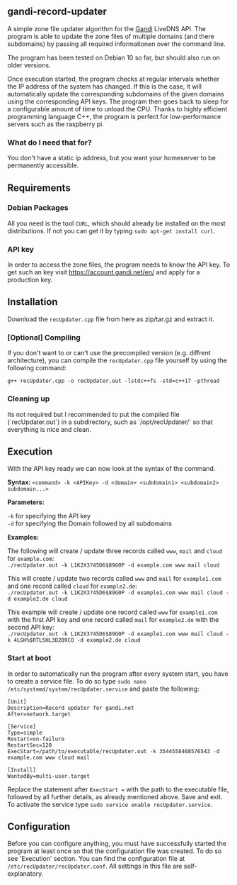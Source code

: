<h2>gandi-record-updater</h2>

A simple zone file updater algorithm for the <a href="https://www.gandi.net/en">Gandi</a> LiveDNS API.
The program is able to update the zone files of multiple domains (and there subdomains) by passing all required informationen over the command line.


The program has been tested on Debian 10 so far, but should also run on older versions.

Once execution started, the program checks at regular intervals whether the IP address of the system has changed.
If this is the case, it will automatically update the corresponding subdomains of the given domains using the corresponding API keys.
The program then goes back to sleep for a configurable amount of time to unload the CPU.
Thanks to highly efficient programming language C++, the program is perfect for low-performance servers such as the raspberry pi.

<h3>What do I need that for?</h3>

You don't have a static ip address, but you want your homeserver to be permanently accessible.

<h2>Requirements</h2>
<h3>Debian Packages</h3>

All you need is the tool `CURL`, which should already be installed on the most distributions.
If not you can get it by typing `sudo apt-get install curl`.

<h3>API key</h3>

In order to access the zone files, the program needs to know the API key. To get such an key visit https://account.gandi.net/en/ and apply for a production key.

<h2>Installation</h2>

Download the `recUpdater.cpp` file from here as zip/tar.gz and extract it.

<h3>[Optional] Compiling</h3>

If you don't want to or can't use the precompiled version (e.g. diffrent architecture), you can compile the `recUpdater.cpp` file yourself by using the following command:

`g++ recUpdater.cpp -o recUpdater.out -lstdc++fs -std=c++17 -pthread`

<h3>Cleaning up</h3>
Its not required but I recommended to put the compiled file (`recUpdater.out`) in a subdirectory, such as `/opt/recUpdater/` so that everything is nice and clean.

<h2>Execution</h2>

With the API key ready we can now look at the syntax of the command.

<strong>Syntax: </strong>`<command> -k <APIKey> -d <domain> <subdomain1> <subdomain2> subdomain...>`

<strong>Parameters:</strong>

`-k` for specifying the API key
<br>`-d` for specifying the Domain followed by all subdomains

<strong>Examples:</strong>

The following will create / update three records called `www`, `mail` and `cloud` for `example.com`:
<br>`./recUpdater.out -k L1K2X3?45D6$89G0P -d example.com www mail cloud`

This will create / update two records called `www` and `mail` for `example1.com` and one record called `cloud` for `example2.de`:
<br>`./recUpdater.out -k L1K2X3?45D6$89G0P -d example1.com www mail cloud -d example2.de cloud`

This example will create / update one record called `www` for `example1.com` with the first API key and one record called `mail` for `example2.de` with the second API key:
<br>`./recUpdater.out -k L1K2X3?45D6$89G0P -d example1.com www mail cloud -k 4LGH%$RTL5HL3D2B9CO -d example2.de cloud`

<h3>Start at boot</h3>

In order to automatically run the program after every system start, you have to create a service file.
To do so type `sudo nano /etc/systemd/system/recUpdater.service` and paste the following:

```
[Unit]
Description=Record updater for gandi.net
After=network.target

[Service]
Type=simple
Restart=on-failure
RestartSec=120
ExecStart=/path/to/executable/recUpdater.out -k 3544558468576543 -d example.com www cloud mail

[Install]
WantedBy=multi-user.target
```

Replace the statement after `ExecStart =` with the path to the executable file, followed by all further details, as already mentioned above.
Save and exit. To activate the service type `sudo service enable recUpdater.service`.

<h2>Configuration</h2>


Before you can configure anything, you must have successfully started the program at least once so that the configuration file was created. To do so see 'Execution' section.
You can find the configuration file at `/etc/recUpdater/recUpdater.conf`. All settings in this file are self-explanatory.
